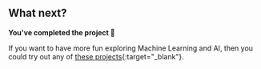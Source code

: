 ## What next?

**You've completed the project 🎉**

If you want to have more fun exploring Machine Learning and AI, then you could try out any of [these projects](xxxxx){:target="_blank"}.